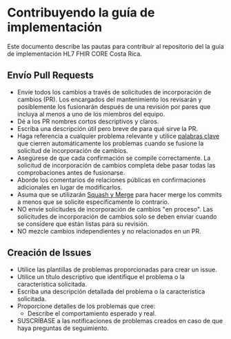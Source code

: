 # Contribuyendo la guía de implementación

Este documento describe las pautas para contribuir al repositorio del la guía de implementación HL7 FHIR CORE Costa Rica.

## Envío Pull Requests

- Envíe todos los cambios a través de solicitudes de incorporación de cambios (PR). Los encargados del mantenimiento los revisarán y posiblemente los fusionarán después de una revisión por pares que incluya al menos a uno de los miembros del equipo.
- Dé a los PR nombres cortos descriptivos y claros.
- Escriba una descripción útil pero breve de para qué sirve la PR.
- Haga referencia a cualquier problema relevante y utilice [palabras clave](https://docs.github.com/es/issues/tracking-your-work-with-issues/using-issues/linking-a-pull-request-to-an-issue) que cierren automáticamente los problemas cuando se fusione la solicitud de incorporación de cambios.
- Asegúrese de que cada confirmación se compile correctamente. La solicitud de incorporación de cambios completa debe pasar todas las comprobaciones antes de fusionarse.
- Aborde los comentarios de relaciones públicas en confirmaciones adicionales en lugar de modificarlos.
- Asuma que se utilizarán [Squash y Merge](https://github.blog/open-source/git/squash-your-commits/) para hacer merge los commits a menos que se solicite específicamente lo contrario.
- NO envíe solicitudes de incorporación de cambios "en proceso". Las solicitudes de incorporación de cambios solo se deben enviar cuando se considere que están listas para su revisión.
- NO mezcle cambios independientes y no relacionados en un PR.

## Creación de Issues

- Utilice las plantillas de problemas proporcionadas para crear un issue.
- Utilice un título descriptivo que identifique el problema o la característica solicitada.
- Escriba una descripción detallada del problema o la característica solicitada.
- Proporcione detalles de los problemas que cree:
  - Describe el comportamiento esperado y real.
- SUSCRÍBASE a las notificaciones de problemas creados en caso de que haya preguntas de seguimiento.